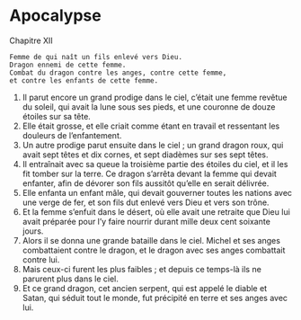 # Apocalypse
Chapitre XII

	Femme de qui naît un fils enlevé vers Dieu.
	Dragon ennemi de cette femme.
	Combat du dragon contre les anges, contre cette femme,
	et contre les enfants de cette femme.

1. Il parut encore un grand prodige dans le ciel, c’était une femme revêtue du soleil, qui avait la lune sous ses pieds, et une couronne de douze étoiles sur sa tête.
2. Elle était grosse, et elle criait comme étant en travail et ressentant les douleurs de l’enfantement.
3. Un autre prodige parut ensuite dans le ciel ; un grand dragon roux, qui avait sept têtes et dix cornes, et sept diadèmes sur ses sept têtes.
4. Il entraînait avec sa queue la troisième partie des étoiles du ciel, et il les fit tomber sur la terre. Ce dragon s’arrêta devant la femme qui devait enfanter, afin de dévorer son fils aussitôt qu’elle en serait délivrée.
5. Elle enfanta un enfant mâle, qui devait gouverner toutes les nations avec une verge de fer, et son fils dut enlevé vers Dieu et vers son trône.
6. Et la femme s’enfuit dans le désert, où elle avait une retraite que Dieu lui avait préparée pour l’y faire nourrir durant mille deux cent soixante jours.
7. Alors il se donna une grande bataille dans le ciel. Michel et ses anges combattaient contre le dragon, et le dragon avec ses anges combattait contre lui.
8. Mais ceux-ci furent les plus faibles ; et depuis ce temps-là ils ne parurent plus dans le ciel.
9. Et ce grand dragon, cet ancien serpent, qui est appelé le diable et Satan, qui séduit tout le monde, fut précipité en terre et ses anges avec lui.